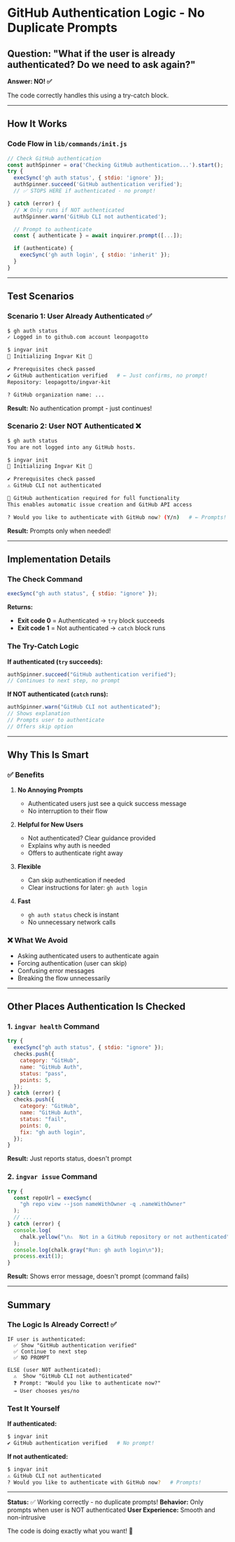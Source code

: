 # GitHub Authentication Logic - No Duplicate Prompts

## Question: "What if the user is already authenticated? Do we need to ask again?"

**Answer: NO! ✅**

The code correctly handles this using a try-catch block.

---

## How It Works

### Code Flow in `lib/commands/init.js`

```javascript
// Check GitHub authentication
const authSpinner = ora('Checking GitHub authentication...').start();
try {
  execSync('gh auth status', { stdio: 'ignore' });
  authSpinner.succeed('GitHub authentication verified');
  // ✅ STOPS HERE if authenticated - no prompt!

} catch (error) {
  // ❌ Only runs if NOT authenticated
  authSpinner.warn('GitHub CLI not authenticated');

  // Prompt to authenticate
  const { authenticate } = await inquirer.prompt([...]);

  if (authenticate) {
    execSync('gh auth login', { stdio: 'inherit' });
  }
}
```

---

## Test Scenarios

### Scenario 1: User Already Authenticated ✅

```bash
$ gh auth status
✓ Logged in to github.com account leonpagotto

$ ingvar init
🦁 Initializing Ingvar Kit 🦁

✔ Prerequisites check passed
✔ GitHub authentication verified   # ← Just confirms, no prompt!
Repository: leopagotto/ingvar-kit

? GitHub organization name: ...
```

**Result:** No authentication prompt - just continues!

### Scenario 2: User NOT Authenticated ❌

```bash
$ gh auth status
You are not logged into any GitHub hosts.

$ ingvar init
🦁 Initializing Ingvar Kit 🦁

✔ Prerequisites check passed
⚠ GitHub CLI not authenticated

🔐 GitHub authentication required for full functionality
This enables automatic issue creation and GitHub API access

? Would you like to authenticate with GitHub now? (Y/n)   # ← Prompts!
```

**Result:** Prompts only when needed!

---

## Implementation Details

### The Check Command

```javascript
execSync("gh auth status", { stdio: "ignore" });
```

**Returns:**

- **Exit code 0** = Authenticated → `try` block succeeds
- **Exit code 1** = Not authenticated → `catch` block runs

### The Try-Catch Logic

**If authenticated (`try` succeeds):**

```javascript
authSpinner.succeed("GitHub authentication verified");
// Continues to next step, no prompt
```

**If NOT authenticated (`catch` runs):**

```javascript
authSpinner.warn("GitHub CLI not authenticated");
// Shows explanation
// Prompts user to authenticate
// Offers skip option
```

---

## Why This Is Smart

### ✅ Benefits

1. **No Annoying Prompts**

   - Authenticated users just see a quick success message
   - No interruption to their flow

2. **Helpful for New Users**

   - Not authenticated? Clear guidance provided
   - Explains why auth is needed
   - Offers to authenticate right away

3. **Flexible**

   - Can skip authentication if needed
   - Clear instructions for later: `gh auth login`

4. **Fast**
   - `gh auth status` check is instant
   - No unnecessary network calls

### ❌ What We Avoid

- Asking authenticated users to authenticate again
- Forcing authentication (user can skip)
- Confusing error messages
- Breaking the flow unnecessarily

---

## Other Places Authentication Is Checked

### 1. `ingvar health` Command

```javascript
try {
  execSync("gh auth status", { stdio: "ignore" });
  checks.push({
    category: "GitHub",
    name: "GitHub Auth",
    status: "pass",
    points: 5,
  });
} catch (error) {
  checks.push({
    category: "GitHub",
    name: "GitHub Auth",
    status: "fail",
    points: 0,
    fix: "gh auth login",
  });
}
```

**Result:** Just reports status, doesn't prompt

### 2. `ingvar issue` Command

```javascript
try {
  const repoUrl = execSync(
    "gh repo view --json nameWithOwner -q .nameWithOwner"
  );
  // ...
} catch (error) {
  console.log(
    chalk.yellow("\n⚠️  Not in a GitHub repository or not authenticated")
  );
  console.log(chalk.gray("Run: gh auth login\n"));
  process.exit(1);
}
```

**Result:** Shows error message, doesn't prompt (command fails)

---

## Summary

### The Logic Is Already Correct! ✅

```
IF user is authenticated:
  ✅ Show "GitHub authentication verified"
  ✅ Continue to next step
  ✅ NO PROMPT

ELSE (user NOT authenticated):
  ⚠️  Show "GitHub CLI not authenticated"
  ❓ Prompt: "Would you like to authenticate now?"
  → User chooses yes/no
```

### Test It Yourself

**If authenticated:**

```bash
$ ingvar init
✔ GitHub authentication verified   # No prompt!
```

**If not authenticated:**

```bash
$ ingvar init
⚠ GitHub CLI not authenticated
? Would you like to authenticate with GitHub now?   # Prompts!
```

---

**Status:** ✅ Working correctly - no duplicate prompts!
**Behavior:** Only prompts when user is NOT authenticated
**User Experience:** Smooth and non-intrusive

The code is doing exactly what you want! 🎉
